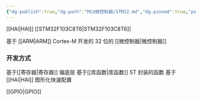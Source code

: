 ```yaml
---
{"dg-publish":true,"dg-path":"MCU微控制器/STM32.md","dg-pinned":true,"permalink":"/MCU微控制器/STM32/","pinned":true,"dgPassFrontmatter":true,"noteIcon":"","created":"2024-05-21T15:20:27.841+08:00","updated":"2024-07-03T00:10:26.414+08:00"}
---
```


[[HAl\|HAl]]
[[STM32F103C8T6\|STM32F103C8T6]]

基于 [[ARM\|ARM]] Cortex-M 开发的 32 位的 [[微控制器\|微控制器]]

### 开发方式

基于[[寄存器\|寄存器]]
	偏底层
基于[[库函数\|库函数]]
	ST 封装的函数
基于 [[HAl\|HAl]]
	图形化快速配置

[[GPIO\|GPIO]]



